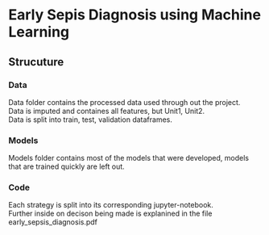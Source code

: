 # Early Sepis Diagnosis using Machine Learning

## Strucuture

### Data 
Data folder contains the processed data used through out the project.<br>
Data is imputed and containes all features, but Unit1, Unit2.<br>
Data is split into train, test, validation dataframes.<br>

### Models
Models folder contains most of the models that were developed, models that are trained quickly are left out.

### Code
Each strategy is split into its corresponding jupyter-notebook. <br>
Further inside on decison being made is explanined in the file early_sepsis_diagnosis.pdf
